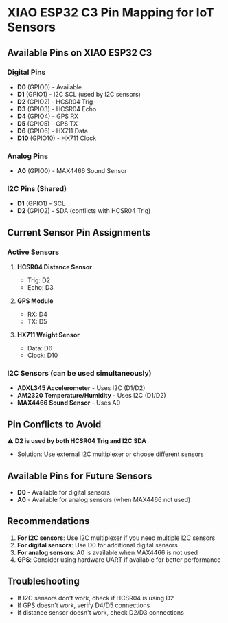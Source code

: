 # XIAO ESP32 C3 Pin Mapping for IoT Sensors

## Available Pins on XIAO ESP32 C3

### Digital Pins
- **D0** (GPIO0) - Available
- **D1** (GPIO1) - I2C SCL (used by I2C sensors)
- **D2** (GPIO2) - HCSR04 Trig
- **D3** (GPIO3) - HCSR04 Echo
- **D4** (GPIO4) - GPS RX
- **D5** (GPIO5) - GPS TX
- **D6** (GPIO6) - HX711 Data
- **D10** (GPIO10) - HX711 Clock

### Analog Pins
- **A0** (GPIO0) - MAX4466 Sound Sensor

### I2C Pins (Shared)
- **D1** (GPIO1) - SCL
- **D2** (GPIO2) - SDA (conflicts with HCSR04 Trig)

## Current Sensor Pin Assignments

### Active Sensors
1. **HCSR04 Distance Sensor**
   - Trig: D2
   - Echo: D3

2. **GPS Module**
   - RX: D4
   - TX: D5

3. **HX711 Weight Sensor**
   - Data: D6
   - Clock: D10

### I2C Sensors (can be used simultaneously)
- **ADXL345 Accelerometer** - Uses I2C (D1/D2)
- **AM2320 Temperature/Humidity** - Uses I2C (D1/D2)
- **MAX4466 Sound Sensor** - Uses A0

## Pin Conflicts to Avoid

⚠️ **D2 is used by both HCSR04 Trig and I2C SDA**
- Solution: Use external I2C multiplexer or choose different sensors

## Available Pins for Future Sensors
- **D0** - Available for digital sensors
- **A0** - Available for analog sensors (when MAX4466 not used)

## Recommendations

1. **For I2C sensors**: Use I2C multiplexer if you need multiple I2C sensors
2. **For digital sensors**: Use D0 for additional digital sensors
3. **For analog sensors**: A0 is available when MAX4466 is not used
4. **GPS**: Consider using hardware UART if available for better performance

## Troubleshooting

- If I2C sensors don't work, check if HCSR04 is using D2
- If GPS doesn't work, verify D4/D5 connections
- If distance sensor doesn't work, check D2/D3 connections 